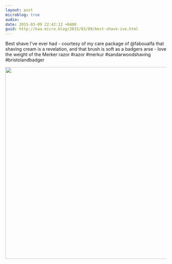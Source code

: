 ```yaml
---
layout: post
microblog: true
audio: 
date: 2015-03-09 22:42:13 +0400
guid: http://kaa.micro.blog/2015/03/09/best-shave-ive.html
---
```

Best shave I've ever had - courtesy of my care package of @faboualfa that shaving cream is a revelation, and that brush is soft as a badgers arse - love the weight of the Merker razor #razor #merkur #sandarwoodshaving #bristolandbadger

<img src="https://micro.kaa.bz/uploads/2018/e038b79d66.jpg" width="600" height="600" />
